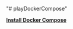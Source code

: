 "# playDockerCompose" 


**[Install Docker Compose](https://docs.docker.com/compose/install/)**

 

